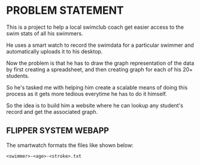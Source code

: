 #  PROBLEM STATEMENT 

This is a project to help a local swimclub coach get easier access to the swim stats of all his swimmers.


He uses a smart watch to record the swimdata for a particular swimmer and automatically uploads it to his desktop.


Now the problem is that he has to draw the graph representation of the data by first creating a spreadsheet, and then creating  graph for each of his 20+ students.

So he's tasked me with helping him create a scalable means of doing this process as it gets more tedious everytime he has to do it himself.

So the idea is to build him a website where he can lookup any student's record and get the associated graph.


##                                                               FLIPPER SYSTEM WEBAPP 


The smartwatch formats the files like shown below:

    <swimmer>-<age>-<stroke>.txt





                          

